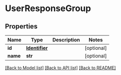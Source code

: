 # UserResponseGroup


## Properties
Name | Type | Description | Notes
------------ | ------------- | ------------- | -------------
**id** | [**Identifier**](Identifier.md) |  | [optional] 
**name** | **str** |  | [optional] 

[[Back to Model list]](../README.md#documentation-for-models) [[Back to API list]](../README.md#documentation-for-api-endpoints) [[Back to README]](../README.md)


